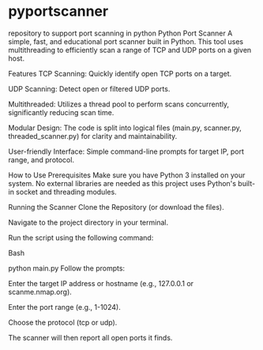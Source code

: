 # pyportscanner
repository to support port scanning in python
Python Port Scanner
A simple, fast, and educational port scanner built in Python. This tool uses multithreading to efficiently scan a range of TCP and UDP ports on a given host.

Features
TCP Scanning: Quickly identify open TCP ports on a target.

UDP Scanning: Detect open or filtered UDP ports.

Multithreaded: Utilizes a thread pool to perform scans concurrently, significantly reducing scan time.

Modular Design: The code is split into logical files (main.py, scanner.py, threaded_scanner.py) for clarity and maintainability.

User-friendly Interface: Simple command-line prompts for target IP, port range, and protocol.

How to Use
Prerequisites
Make sure you have Python 3 installed on your system. No external libraries are needed as this project uses Python's built-in socket and threading modules.

Running the Scanner
Clone the Repository (or download the files).

Navigate to the project directory in your terminal.

Run the script using the following command:

Bash

python main.py
Follow the prompts:

Enter the target IP address or hostname (e.g., 127.0.0.1 or scanme.nmap.org).

Enter the port range (e.g., 1-1024).

Choose the protocol (tcp or udp).

The scanner will then report all open ports it finds.
